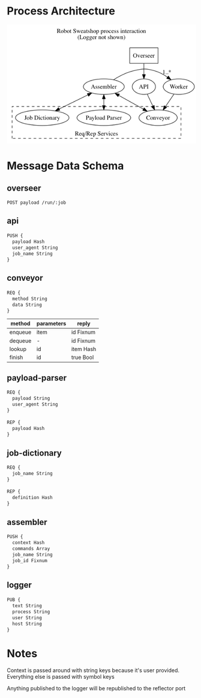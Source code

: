 # Process Architecture

![Robot Sweatshop Processes](architecture.gif)

# Message Data Schema

## overseer

```
POST payload /run/:job
```

## api

```
PUSH {
  payload Hash
  user_agent String
  job_name String
}
```

## conveyor

```
REQ {
  method String
  data String
}
```

method | parameters | reply
-------|------------|-------
enqueue|item        |id Fixnum
dequeue|-           |id Fixnum
lookup |id          |item Hash
finish |id          |true Bool

## payload-parser

```
REQ {
  payload String
  user_agent String
}

REP {
  payload Hash
}
```

## job-dictionary

```
REQ {
  job_name String
}

REP {
  definition Hash
}
```

## assembler

```
PUSH {
  context Hash
  commands Array
  job_name String
  job_id Fixnum
}
```

## logger
```
PUB {
  text String
  process String
  user String
  host String
}
```

# Notes

Context is passed around with string keys because it's user provided. Everything else is passed with symbol keys

Anything published to the logger will be republished to the reflector port
